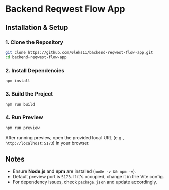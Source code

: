 # Backend Reqwest Flow App

## Installation & Setup

### 1. Clone the Repository
```bash
git clone https://github.com/0leks11/backend-reqwest-flow-app.git
cd backend-reqwest-flow-app
```

### 2. Install Dependencies
```bash
npm install
```

### 3. Build the Project
```bash
npm run build
```

### 4. Run Preview
```bash
npm run preview
```

After running preview, open the provided local URL (e.g., `http://localhost:5173`) in your browser.

## Notes
- Ensure **Node.js** and **npm** are installed (`node -v && npm -v`).
- Default preview port is `5173`. If it's occupied, change it in the Vite config.
- For dependency issues, check `package.json` and update accordingly.
